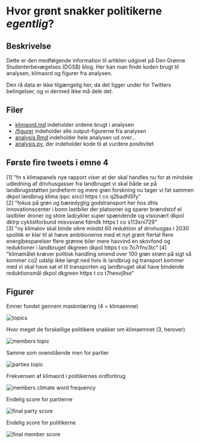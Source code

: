 # Hvor grønt snakker politikerne _egentlig_?
## Beskrivelse
Dette er den medfølgende information til artiklen udgivet på 
Den Grønne Studenterbevægelses (DGSB) blog. Her kan man finde
koden brugt til analysen, klimaord og figurer fra analysen. 

Den rå data er ikke tilgængelig her, da det ligger under for Twitters
betingelser, og vi dermed ikke må dele det.

## Filer
- [klimaord.md](klimaord.md) indeholder ordene brugt i analysen
- [/figurer](/figurer) indeholder alle output-figurerne fra analysen
- [analysis.Rmd](analysis.Rmd) indeholder hele analysen ud over...
- [analysis.py](analysis.py), der indeholder kode til at vurdere positivitet

## Første fire tweets i emne 4

[1] "fn s klimapanels nye rapport viser  at der skal handles nu for at mindske udledning af drivhusgasser fra landbruget  vi skal både se på landbrugsstøtten  jordreform og mere grøn forskning nu tager vi fat sammen   dkpol  landbrug  klima  ippc  srccl https   t co q2badhl5fy"       
[2] "fokus på grøn og bæredygtig godstransport her hos dhls innovationscenter i bonn    lastbiler der platooner og sparer brændstof  el lastbiler  droner og store ladcykler   super spændende og visionært    dkpol  dktrp  cyklistforbund  misvsvane  fdmdk https   t co s113xni729"       
[3] "ny klimalov skal binde sikre mindst 60  reduktion af drivhusgas i 2030   spolitik er klar til at hæve ambitionerne med et nyt grønt flertal  flere energibesparelser  flere grønne biler  mere havvind  en skovfond og reduktioner i landbruget  dkgreen  dkpol https   t co 7o7rfnv3tc"
[4] "klimamålet kræver politisk handling     omend over 100  grøn strøm på sigt  så kommer co2 udslip ikke langt ned  hvis ik landbrug og transport kommer med  vi skal have sat el til transporten og landbruget skal have bindende reduktionsmål   dkpol  dkgreen https   t co t7hexvj9se" 

## Figurer
Emner fundet gennem maskinlæring (4 = klimaemne)

![topics](figurer/topics.png)

Hvor meget de forskellige politikere snakker om klimaemnet (3, herover)

![members topic](figurer/member_topic.png)

Samme som ovenstående men for partier

![parties topic](figurer/party_topic.png)

Frekvensen af klimaord i politikernes ordforbrug

![members climate word frequency](figurer/member_frequency.png)

Endelig score for partierne

![final party score](figurer/party_final.png)

Endelig score for politikerne

![final member score](figurer/member_final.png)
